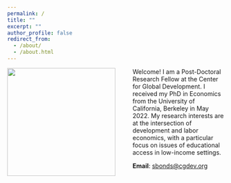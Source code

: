 ```yaml
---
permalink: /
title: ""
excerpt: ""
author_profile: false
redirect_from: 
  - /about/
  - /about.html
---
```


<img src="{{site.url}}/images/bio_photo_alt.jpg" width="250" align="left" style="display: block; margin-right: 40px;" /> 


Welcome! I am a Post-Doctoral Research Fellow at the Center for Global Development. I received my PhD in Economics from the University of California, Berkeley in May 2022. My research interests are at the intersection of development and labor economics, with a particular focus on issues of educational access in low-income settings. 

**Email**: [sbonds@cgdev.org](mailto:sbonds@cgdev.org)

